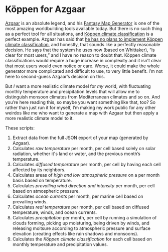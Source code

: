 # Köppen for Azgaar
[Azgaar](https://github.com/Azgaar) is an absolute legend, and his
[Fantasy Map Generator](https://github.com/Azgaar/Fantasy-Map-Generator)
is one of the most amazing worldbuilding tools available today.
But there is no such thing as a perfect
tool for all situations, and
[Köppen climate classification](https://en.wikipedia.org/wiki/K%C3%B6ppen_climate_classification)
is a perfect example. Azgaar has said that
[he has no plans to implement Köppen climate classification](https://www.reddit.com/r/FantasyMapGenerator/comments/ra1rs5/any_plans_to_implement_a_koppen_climate_simulation/),
and honestly, that sounds like a perfectly
reasonable decision. He says that the
system he uses now (based on Whittaker),
“is clear for most users,” and I have no
reason to doubt that. Köppen climate
classifications would require a huge
increase in complexity and it isn’t
clear that most users would even notice
or care. Worse, it could make the whole
generator more complicated and difficult
to use, to very little benefit. I’m not
here to second-guess Azgaar’s decision
on this.

But _I_ want a more realistic climate
model for _my_ world, with fluctuating
monthly temperature and precipitation
levels that will allow me to distinguish
monsoon climates from Mediterranean
climates and so on. And you’re here
reading this, so maybe you want something
like that, too? So rather than just run
it for myself, I’m making my work public
for any other weirdos like me who want
to generate a map with Azgaar but then
apply a more realistic climate model to it.

These scripts:

1. Extract data from the full JSON export of your map (generated by Azgaar).
2. Calculates _raw temperature_ per month, per cell based solely on solar radiation, whether it's land or water, and the previous month’s temperature.
3. Calculates _diffused temperature_ per month, per cell by having each cell affected by its neighbors.
4. Calculates areas of _high and low atmospheric pressure_ on a per month basis based on temperature.
5. Calculates _prevailing wind direction and intensity_ per month, per cell based on atmospheric pressure.
6. Calculates _ocean currents_ per month, per marine cell based on prevailing winds.
7. Calculates _real temperature_ per month, per cell based on diffused temperature, winds, and ocean currents.
8. Calculates _precipitation_ per month, per cell by running a simulation of clouds forming, picking up moisturing, being driven by winds, and releasing moitsure according to atmospheric pressure and surface elevation (creating effects like rain shadows and monsoons).
9. Calculates the _Köppen climate classification_ for each cell based on monthly temperature and precipitation values.
